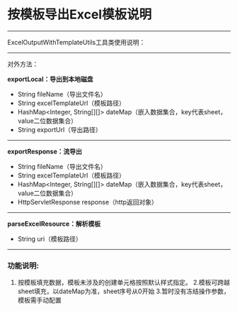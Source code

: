 # 按模板导出Excel模板说明

------------


ExcelOutputWithTemplateUtils工具类使用说明：

------------


对外方法：

**exportLocal：导出到本地磁盘**
- String fileName（导出文件名）
- String excelTemplateUrl（模板路径）
- HashMap<Integer, String[][]> dateMap（嵌入数据集合，key代表sheet，value二位数据集合）
- String exportUrl（导出路径）

------------

**exportResponse：流导出**
- String fileName（导出文件名）
- String excelTemplateUrl（模板路径）
- HashMap<Integer, String[][]> dateMap（嵌入数据集合，key代表sheet，value二位数据集合）
- HttpServletResponse response（http返回对象）
------------


**parseExcelResource：解析模板**
- String uri（模板路径）

------------

### 功能说明:

1. 按模板填充数据，模板未涉及的创建单元格按照默认样式指定。
2.模板可跨越sheet填充，以dateMap为准，sheet序号从0开始
3.暂时没有冻结操作参数，模板需手动配置